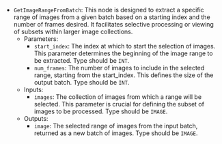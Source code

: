 - `GetImageRangeFromBatch`: This node is designed to extract a specific range of images from a given batch based on a starting index and the number of frames desired. It facilitates selective processing or viewing of subsets within larger image collections.
    - Parameters:
        - `start_index`: The index at which to start the selection of images. This parameter determines the beginning of the image range to be extracted. Type should be `INT`.
        - `num_frames`: The number of images to include in the selected range, starting from the start_index. This defines the size of the output batch. Type should be `INT`.
    - Inputs:
        - `images`: The collection of images from which a range will be selected. This parameter is crucial for defining the subset of images to be processed. Type should be `IMAGE`.
    - Outputs:
        - `image`: The selected range of images from the input batch, returned as a new batch of images. Type should be `IMAGE`.
